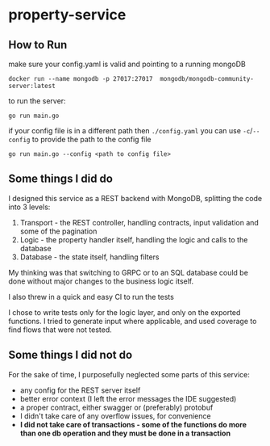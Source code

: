 # property-service

## How to Run

make sure your config.yaml is valid and pointing to a running mongoDB
```shell
docker run --name mongodb -p 27017:27017  mongodb/mongodb-community-server:latest
```

to run the server:
```shell
go run main.go
```

if your config file is in a different path then `./config.yaml` you can use `-c`/`--config` to provide the path to the config file

```shell
go run main.go --config <path to config file>
```

## Some things I did do

I designed this service as a REST backend with MongoDB, splitting the code into 3 levels:

1. Transport - the REST controller, handling contracts, input validation and some of the pagination
2. Logic - the property handler itself, handling the logic and calls to the database
3. Database - the state itself, handling filters

My thinking was that switching to GRPC or to an SQL database could be done without major changes to the business logic itself.

I also threw in a quick and easy CI to run the tests 

I chose to write tests only for the logic layer, and only on the exported functions. I tried to generate input where applicable, and used coverage to find flows that were not tested.


## Some things I did not do

For the sake of time, I purposefully neglected some parts of this service:
* any config for the REST server itself
* better error context (I left the error messages the IDE suggested)
* a proper contract, either swagger or (preferably) protobuf
* I didn't take care of any overflow issues, for convenience
* **I did not take care of transactions - some of the functions do more than one db operation and they must be done in a transaction**

